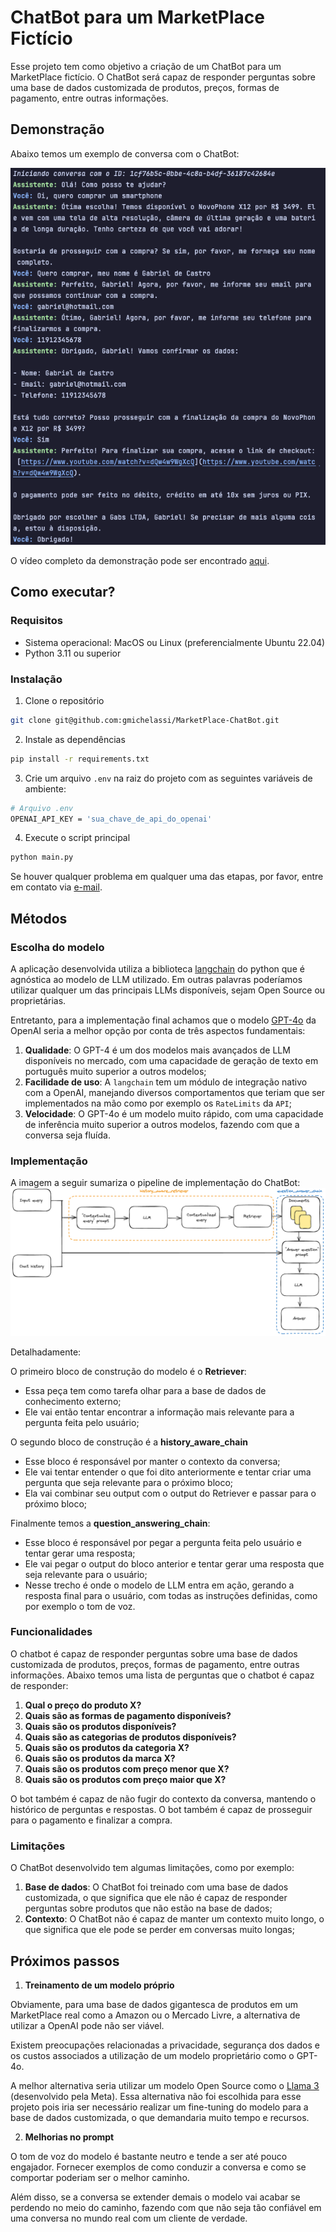 # ChatBot para um MarketPlace Fictício

Esse projeto tem como objetivo a criação de um ChatBot para um MarketPlace fictício. O ChatBot será capaz de responder perguntas sobre uma base de dados customizada de produtos, preços, formas de pagamento, entre outras informações.

## Demonstração

Abaixo temos um exemplo de conversa com o ChatBot:

![img.png](assets/demo.png)

O vídeo completo da demonstração pode ser encontrado [aqui](https://youtu.be/LLvcMS-_zc0).


## Como executar?

### Requisitos
- Sistema operacional: MacOS ou Linux (preferencialmente Ubuntu 22.04)
- Python 3.11 ou superior

### Instalação
1. Clone o repositório
```bash
git clone git@github.com:gmichelassi/MarketPlace-ChatBot.git
```

2. Instale as dependências
```bash
pip install -r requirements.txt
```

3. Crie um arquivo `.env` na raiz do projeto com as seguintes variáveis de ambiente:
```bash
# Arquivo .env
OPENAI_API_KEY = 'sua_chave_de_api_do_openai'
```

4. Execute o script principal
```bash
python main.py
```

Se houver qualquer problema em qualquer uma das etapas, por favor, entre em contato via [e-mail](mailto:gabrielmichelassi10@hotmail.com).

## Métodos

### Escolha do modelo

A aplicação desenvolvida utiliza a biblioteca [langchain](https://python.langchain.com/v0.2/docs/introduction/) do python que é agnóstica ao modelo de LLM utilizado. Em outras palavras poderíamos utilizar qualquer um das principais LLMs disponíveis, sejam Open Source ou proprietárias.

Entretanto, para a implementação final achamos que o modelo [GPT-4o](https://openai.com/index/hello-gpt-4o/) da OpenAI seria a melhor opção por conta de três aspectos fundamentais:
1. **Qualidade**: O GPT-4 é um dos modelos mais avançados de LLM disponíveis no mercado, com uma capacidade de geração de texto em português muito superior a outros modelos;
2. **Facilidade de uso**: A `langchain` tem um módulo de integração nativo com a OpenAI, manejando diversos comportamentos que teriam que ser implementados na mão como por exemplo os `RateLimits` da `API`; 
3. **Velocidade**: O GPT-4o é um modelo muito rápido, com uma capacidade de inferência muito superior a outros modelos, fazendo com que a conversa seja fluída.

### Implementação
A imagem a seguir sumariza o pipeline de implementação do ChatBot:
![img.png](assets/llm-pipeline.png)

Detalhadamente:

O primeiro bloco de construção do modelo é o **Retriever**:
- Essa peça tem como tarefa olhar para a base de dados de conhecimento externo;
- Ele vai então tentar encontrar a informação mais relevante para a pergunta feita pelo usuário;

O segundo bloco de construção é a **history_aware_chain**
- Esse bloco é responsável por manter o contexto da conversa;
- Ele vai tentar entender o que foi dito anteriormente e tentar criar uma pergunta que seja relevante para o próximo bloco;
- Ela vai combinar seu output com o output do Retriever e passar para o próximo bloco;

Finalmente temos a **question_answering_chain**:
- Esse bloco é responsável por pegar a pergunta feita pelo usuário e tentar gerar uma resposta;
- Ele vai pegar o output do bloco anterior e tentar gerar uma resposta que seja relevante para o usuário;
- Nesse trecho é onde o modelo de LLM entra em ação, gerando a resposta final para o usuário, com todas as instruções definidas, como por exemplo o tom de voz.

### Funcionalidades
O chatbot é capaz de responder perguntas sobre uma base de dados customizada de produtos, preços, formas de pagamento, entre outras informações. Abaixo temos uma lista de perguntas que o chatbot é capaz de responder:

1. **Qual o preço do produto X?**
2. **Quais são as formas de pagamento disponíveis?**
3. **Quais são os produtos disponíveis?**
4. **Quais são as categorias de produtos disponíveis?**
5. **Quais são os produtos da categoria X?**
6. **Quais são os produtos da marca X?**
7. **Quais são os produtos com preço menor que X?**
8. **Quais são os produtos com preço maior que X?**

O bot também é capaz de não fugir do contexto da conversa, mantendo o histórico de perguntas e respostas.
O bot também é capaz de prosseguir para o pagamento e finalizar a compra.

### Limitações

O ChatBot desenvolvido tem algumas limitações, como por exemplo:

1. **Base de dados**: O ChatBot foi treinado com uma base de dados customizada, o que significa que ele não é capaz de responder perguntas sobre produtos que não estão na base de dados;
2. **Contexto**: O ChatBot não é capaz de manter um contexto muito longo, o que significa que ele pode se perder em conversas muito longas;

## Próximos passos

1. **Treinamento de um modelo próprio**

Obviamente, para uma base de dados gigantesca de produtos em um MarketPlace real como a Amazon ou o Mercado Livre, a alternativa de utilizar a OpenAI pode não ser viável.

Existem preocupações relacionadas a privacidade, segurança dos dados e os custos associados a utilização de um modelo proprietário como o GPT-4o.

A melhor alternativa seria utilizar um modelo Open Source como o [Llama 3](https://llama.meta.com/llama3/) (desenvolvido pela Meta). Essa alternativa não foi escolhida para esse projeto pois iria ser necessário realizar um fine-tuning do modelo para a base de dados customizada, o que demandaria muito tempo e recursos.

2. **Melhorias no prompt**

O tom de voz do modelo é bastante neutro e tende a ser até pouco engajador. Fornecer exemplos de como conduzir a conversa e como se comportar poderiam ser o melhor caminho.

Além disso, se a conversa se extender demais o modelo vai acabar se perdendo no meio do caminho, fazendo com que não seja tão confiável em uma conversa no mundo real com um cliente de verdade.